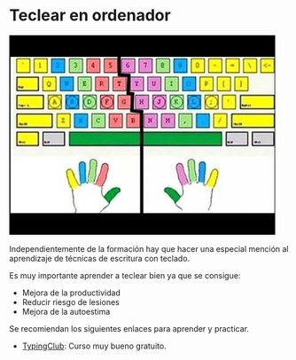 # Teclear en ordenador

![Imagen de teclado](../images/img-teclear-ordenador.png)

Independientemente de la formación hay que hacer una especial mención al aprendizaje de técnicas de escritura con teclado.

Es muy importante aprender a teclear bien ya que se consigue:

* Mejora de la productividad
* Reducir riesgo de lesiones
* Mejora de la autoestima

Se recomiendan los siguientes enlaces para aprender y practicar.

* [TypingClub](https://www.typingclub.com/): Curso muy bueno gratuito.
